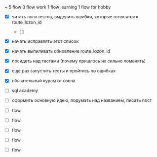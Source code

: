 ~ 5 flow 
	3 flow work
	 1 flow learning
	 1 flow for hobby


- [x] читать логи тестов, выделить ошибки, которые относятся к route_lozon_id
	- [ ] 
- [x] начать исправлять этот список
- [x] начать выпиливать обновление route_lozon_id
- [x] посидеть над тестами (почему пришлось их сильно поменять)
- [x] еще раз запустить тесты и пройтись по ошибках

- [x] обязательный курсы от озона
- [ ] sql academy
- [ ] оформить основную идею, подумать над названием, писать пост


- [ ] flow
- [ ] flow
- [ ] flow
- [ ] flow
- [ ] flow
